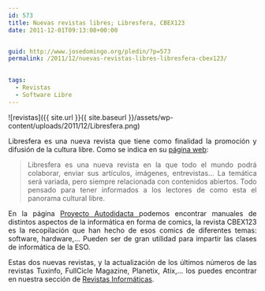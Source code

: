 ```yaml
---
id: 573
title: Nuevas revistas libres; Libresfera, CBEX123
date: 2011-12-01T09:13:08+00:00


guid: http://www.josedomingo.org/pledin/?p=573
permalink: /2011/12/nuevas-revistas-libres-libresfera-cbex123/

  
tags:
  - Revistas
  - Software Libre
---
```

![revistas]({{ site.url }}{{ site.baseurl }}/assets/wp-content/uploads/2011/12/Libresfera.png)

<p style="text-align: justify;">
  Libresfera es una nueva revista que tiene como finalidad la promoción y difusión de la cultura libre. Como se indica en su <a href="http://www.libresfera.com">página web</a>:
</p>

> <p style="text-align: justify;">
>   Libresfera es una nueva revista en la que todo el mundo podrá colaborar, enviar sus artículos, imágenes, entrevistas… La temática será variada, pero siempre relacionada con contenidos abiertos. Todo pensado para tener informados a los lectores de como esta el panorama cultural libre.
> </p>

<p style="text-align: justify;">
  En la página <a href="http://www.proyectoautodidacta.com/">Proyecto Autodidacta </a>podemos encontrar manuales de distintos aspectos de la informática en forma de comics, la revista CBEX123 es la recopilación que han hecho de esos comics de diferentes temas: software, hardware,&#8230; Pueden ser de gran utilidad para impartir las clases de informática de la ESO.
</p>

<p style="text-align: justify;">
  Estas dos nuevas revistas, y la actualización de los últimos números de las revistas Tuxinfo, FullCicle Magazine, Planetix, Atix,&#8230; los puedes encontrar en nuestra sección de <a href="http://www.josedomingo.org/revistas/">Revistas Informáticas</a>.
</p>

<!-- AddThis Advanced Settings generic via filter on the_content -->

<!-- AddThis Share Buttons generic via filter on the_content -->